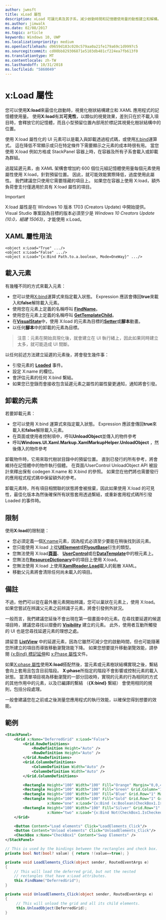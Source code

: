 ```yaml
---
author: jwmsft
title: xLoad 屬性
description: xLoad 可讓元素及其子系，減少啟動時間和記憶體使用量的動態建立和解構。 
ms.author: jimwalk
ms.date: 02/08/2017
ms.topic: article
keywords: Windows 10, UWP
ms.localizationpriority: medium
ms.openlocfilehash: d9659d183c020c579aa0a21fe179a69c1d9997c5
ms.sourcegitcommit: cd00bb829306871e5103db481cf224ea7fb613f0
ms.translationtype: MT
ms.contentlocale: zh-TW
ms.lasthandoff: 10/31/2018
ms.locfileid: "5860049"
---
```

# <a name="xload-attribute"></a>x:Load 屬性

您可以使用**X:load**來最佳化啟動時，視覺化樹狀結構建立和 XAML 應用程式的記憶體使用量。 使用**X:load**有其**可見性**，以類似的視覺效果，差別只在於不載入項目時，會釋放它的記憶體，而且小型預留位置內部用於標記其視覺化樹狀結構中的位置。

使用 X:load 屬性化的 UI 元素可以是載入與卸載透過程式碼，或使用[X:bind](x-bind-markup-extension.md)運算式。 這在降低不常顯示或只在特定條件下需要顯示之元素的成本時很有用。 當您使用 X:load 例如方格或 StackPanel 容器上時，在容器及所有子系會載入或卸載為群組。

追蹤延遲元素，由 XAML 架構會增加約 600 個位元組記憶體使用量每個元素使用屬性使用 X:load，針對預留位置。 因此，就可能效能實際降低，過度使用此屬性。 我們建議您只使用它需要隱藏的項目上。 如果您在容器上使用 X:load，額外負荷會支付僅適用於具有 X:load 屬性的項目。

> [!IMPORTANT]
> X:load 屬性是在 Windows 10 版本 1703 (Creators Update) 中開始提供。 Visual Studio 專案設為目標的版本必須至少是 *Windows 10 Creators Update (10.0，組建 15063)*，才能使用 x:Load。

## <a name="xaml-attribute-usage"></a>XAML 屬性用法

``` syntax
<object x:Load="True" .../>
<object x:Load="False" .../>
<object x:Load="{x:Bind Path.to.a.boolean, Mode=OneWay}" .../>
```

## <a name="loading-elements"></a>載入元素

有幾種不同的方式來載入元素：

- 您可以使用[X:bind](x-bind-markup-extension.md)運算式來指定載入狀態。 Expression 應該會傳回**true**來載入和**false**解除載入元素。
- 使用您在元素上定義的名稱呼叫 [**FindName**](https://msdn.microsoft.com/library/windows/apps/br208715)。
- 使用您在元素上定義的名稱呼叫 [**GetTemplateChild**](https://msdn.microsoft.com/library/windows/apps/br209416)。
- 在[**VisualState**](https://msdn.microsoft.com/library/windows/apps/br209007)中，使用 X:load 的元素為目標的[**Setter**](https://msdn.microsoft.com/library/windows/apps/br208817)或**腳本**動畫。
- 以任何**腳本**中的卸載的元素為目標。

> 注意：元素在開始具現化後，就會建立在 UI 執行緒上，因此如果同時建立太多，就可能造成 UI 間斷。

以任何前述方法建立延遲的元素後，將會發生幾件事：

- 引發元素的 [**Loaded**](https://msdn.microsoft.com/library/windows/apps/br208723) 事件。
- 設定 X:name 的欄位。
- 會評估元素的任何 X:bind 繫結。
- 如果您已登錄而會接收包含延遲元素之屬性的屬性變更通知，通知將會引發。

## <a name="unloading-elements"></a>卸載的元素

若要卸載元素：

- 您可以使用 X:bind 運算式來指定載入狀態。 Expression 應該會傳回**true**來載入和**false**解除載入元素。
- 在頁面或使用者控制項中，呼叫**UnloadObject**並傳入的物件參考
- 呼叫**Windows.UI.Xaml.Markup.XamlMarkupHelper.UnloadObject** ，然後傳入的物件參考

卸載物件時，它用來取代樹狀目錄中的預留位置。 直到已發行的所有參考，將會維持在記憶體中的物件執行個體。 在頁面/UserControl UnloadObject API 被設計來釋出保有 codegen X:name 和 X:bind 的參照。 如果您在他們將也需要發行的應用程式程式碼中保留額外的參考。

卸載元素時，所有項目相關聯的狀態將會被捨棄，因此如果使用 X:load 的可見性，最佳化版本為然後確保所有狀態套用透過繫結，或重新套用程式碼所引發 Loaded 的事件時。

## <a name="restrictions"></a>限制

使用**X:load**的限制是：

- 您必須定義一個[X:name](x-name-attribute.md)元素，因為程式必須至少要能在稍後找到該元素。
- 您只能使用 X:load 上從[**UIElement**](https://msdn.microsoft.com/library/windows/apps/br208911)或[**FlyoutBase**](https://msdn.microsoft.com/library/windows/apps/dn279249)衍生的類型。
- 您無法使用 X:load[**頁面**](https://msdn.microsoft.com/library/windows/apps/windows.ui.xaml.controls.page)、 [**UserControl**](https://msdn.microsoft.com/library/windows/apps/windows.ui.xaml.controls.usercontrol)或在[**DataTemplate**](https://msdn.microsoft.com/library/windows/apps/br242348)中的根元素上。
- 您無法在[**ResourceDictionary**](https://msdn.microsoft.com/library/windows/apps/br208794)中的項目上使用 X:load。
- 您無法使用 X:load 上使用[**XamlReader.Load**](https://msdn.microsoft.com/library/windows/apps/br228048)載入的鬆散 XAML。
- 移動父元素將會清除任何尚未載入的項目。

## <a name="remarks"></a>備註

不過，他們可以從在最外層元素開始辨識，您可以巢狀在元素上，使用 X:load。 如果您嘗試在辨識父元素之前辨識子元素，將會引發例外狀況。

一般而言，我們建議您延後不會出現在第一個畫面中的元素。在尋找要延遲的候選項目時，建議您尋找以摺疊的 [**Visibility**](https://msdn.microsoft.com/library/windows/apps/br208992) 建立的元素。 此外，使用者互動所觸發的 UI 也是您尋找延遲元素的理想之處。

請留意 [**ListView**](https://msdn.microsoft.com/library/windows/apps/br242878) 中的延遲元素，因為它雖然可減少您的啟動時間，但也可能隨著您所建立的項目而導致移動瀏覽效能下降。 如果您想要提升移動瀏覽效能，請參閱 [{x:Bind} 標記延伸](x-bind-markup-extension.md)和 [x:Phase 屬性](x-phase-attribute.md)文件。

如果[X:phase 屬性](x-phase-attribute.md)使用**X:load**搭配然後，當元素或元素樹狀結構實現之後，繫結會向上套用且包含目前階段。 **X:phase**所指定的階段不會影響或控制元素的載入狀態。 當清單項目視為移動瀏覽的一部分回收時，實現的元素的行為相同的方式的其他作用中的元素，以及已編譯的繫結 （**{X:bind}** 繫結） 會使用相同的規則，包括分段處理。

一般會建議您在之前或之後測量您應用程式的執行效能，以確保您得到想要的效能。

## <a name="example"></a>範例

```xml
<StackPanel>
    <Grid x:Name="DeferredGrid" x:Load="False">
        <Grid.RowDefinitions>
            <RowDefinition Height="Auto" />
            <RowDefinition Height="Auto" />
        </Grid.RowDefinitions>
        <Grid.ColumnDefinitions>
            <ColumnDefinition Width="Auto" />
            <ColumnDefinition Width="Auto" />
        </Grid.ColumnDefinitions>

        <Rectangle Height="100" Width="100" Fill="Orange" Margin="0,0,4,4"/>
        <Rectangle Height="100" Width="100" Fill="Green" Grid.Column="1" Margin="4,0,0,4"/>
        <Rectangle Height="100" Width="100" Fill="Blue" Grid.Row="1" Margin="0,4,4,0"/>
        <Rectangle Height="100" Width="100" Fill="Gold" Grid.Row="1" Grid.Column="1" Margin="4,4,0,0"
                   x:Name="one" x:Load="{x:Bind (x:Boolean)CheckBox1.IsChecked, Mode=OneWay}"/>
        <Rectangle Height="100" Width="100" Fill="Silver" Grid.Row="1" Grid.Column="1" Margin="4,4,0,0"
                   x:Name="two" x:Load="{x:Bind Not(CheckBox1.IsChecked), Mode=OneWay}"/>
    </Grid>

    <Button Content="Load elements" Click="LoadElements_Click"/>
    <Button Content="Unload elements" Click="UnloadElements_Click"/>
    <CheckBox x:Name="CheckBox1" Content="Swap Elements" />
</StackPanel>
```

```csharp
// This is used by the bindings between the rectangles and check box.
private bool Not(bool? value) { return !(value==true); }

private void LoadElements_Click(object sender, RoutedEventArgs e)
{
    // This will load the deferred grid, but not the nested
    // rectangles that have x:Load attributes.
    this.FindName("DeferredGrid"); 
}

private void UnloadElements_Click(object sender, RoutedEventArgs e)
{
     // This will unload the grid and all its child elements.
     this.UnloadObject(DeferredGrid);
}
```

